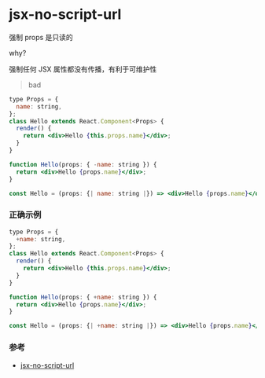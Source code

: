 # jsx-no-script-url

强制 props 是只读的

why?

强制任何 JSX 属性都没有传播，有利于可维护性
> bad

```jsx
type Props = {
  name: string,
};
class Hello extends React.Component<Props> {
  render() {
    return <div>Hello {this.props.name}</div>;
  }
}

function Hello(props: { -name: string }) {
  return <div>Hello {props.name}</div>;
}

const Hello = (props: {| name: string |}) => <div>Hello {props.name}</div>;
```

### 正确示例

```jsx
type Props = {
  +name: string,
};
class Hello extends React.Component<Props> {
  render() {
    return <div>Hello {this.props.name}</div>;
  }
}

function Hello(props: { +name: string }) {
  return <div>Hello {props.name}</div>;
}

const Hello = (props: {| +name: string |}) => <div>Hello {props.name}</div>;
```

### 参考

- [jsx-no-script-url](https://github.com/jsx-eslint/eslint-plugin-react/blob/c42b624d0fb9ad647583a775ab9751091eec066f/docs/rules/jsx-no-script-url)
